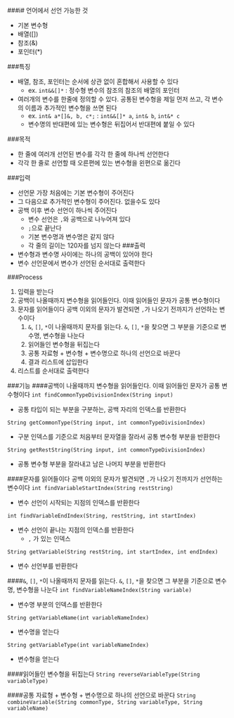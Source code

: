 ###i# 언어에서 선언 가능한 것
- 기본 변수형
- 배열([])
- 참조(&)
- 포인터(*)

###특징
- 배열, 참조, 포인터는 순서에 상관 없이 혼합해서 사용할 수 있다
  - ex. `int&&[]*` : 정수형 변수의 참조의 참조의 배열의 포인터
- 여러개의 변수를 한줄에 정의할 수 있다. 공통된 변수형을 제일 먼저 쓰고, 각 변수의 이름과 추가적인 변수형을 쓰면 된다
  - ex. `int& a*[]&, b, c*;` : `int&&[]* a`, `int& b`, `int&* c`
  - 변수명의 반대편에 있는 변수형은 뒤집어서 반대편에 붙일 수 있다

###목적
- 한 줄에 여러개 선언된 변수를 각각 한 줄에 하나씩 선언한다
- 각각 한 줄로 선언할 때 오른편에 있는 변수형을 왼편으로 옮긴다

###입력
- 선언문 가장 처음에는 기본 변수형이 주어진다
- 그 다음으로 추가적인 변수형이 주어진다. 없을수도 있다
- 공백 이후 변수 선언이 하나씩 주어진다
  - 변수 선언은 `,`와 공백으로 나누어져 있다
  - `;`으로 끝난다
  - 기본 변수명과 변수명은 같지 않다
  - 각 줄의 길이는 120자를 넘지 않는다
###출력
- 변수형과 변수명 사이에는 하나의 공백이 있어야 한다
- 변수 선언문에서 변수가 선언된 순서대로 출력한다


###Process
1. 입력을 받는다
2. 공백이 나올때까지 변수형을 읽어들인다. 이때 읽어들인 문자가 공통 변수형이다
3. 문자를 읽어들이다 공백 이외의 문자가 발견되면 `,`가 나오기 전까지가 선언하는 변수이다
   1. `&`, `[]`, `*`이 나올때까지 문자를 읽는다. `&`, `[]`, `*`을 찾으면 그 부분을 기준으로 변수명, 변수형을 나눈다
   2. 읽어들인 변수형을 뒤집는다
   3. 공통 자료형 + 변수형 + 변수명으로 하나의 선언으로 바꾼다
   5. 결과 리스트에 삽입한다
4. 리스트를 순서대로 출력한다

###기능
####공백이 나올때까지 변수형을 읽어들인다. 이때 읽어들인 문자가 공통 변수형이다
`int findCommonTypeDivisionIndex(String input)`
- 공통 타입이 되는 부분을 구분하는, 공백 자리의 인덱스를 반환한다

`String getCommonType(String input, int commonTypeDivisionIndex)`
- 구분 인덱스를 기준으로 처음부터 문자열을 잘라서 공통 변수형 부분을 반환한다

`String getRestString(String input, int commonTypeDivisionIndex)`
- 공통 변수형 부분을 잘라내고 남은 나머지 부분을 반환한다

####문자를 읽어들이다 공백 이외의 문자가 발견되면 `,`가 나오기 전까지가 선언하는 변수이다
`int findVariableStartIndex(String restString)`
- 변수 선언이 시작되는 지점의 인덱스를 반환한다

`int findVariableEndIndex(String, restString, int startIndex)`
- 변수 선언이 끝나는 지점의 인덱스를 반환한다
  - `,` 가 있는 인덱스

`String getVariable(String restString, int startIndex, int endIndex)`
- 변수 선언부를 반환한다

####`&`, `[]`, `*`이 나올때까지 문자를 읽는다. `&`, `[]`, `*`을 찾으면 그 부분을 기준으로 변수명, 변수형을 나눈다
`int findVariableNameIndex(String variable)`
- 변수명 부분의 인덱스를 반환한다

`String getVariableName(int variableNameIndex)`
- 변수명을 얻는다

`String getVariableType(int variableNameIndex)`
- 변수형을 얻는다

####읽어들인 변수형을 뒤집는다
`String reverseVariableType(String variableType)`

####공통 자료형 + 변수형 + 변수명으로 하나의 선언으로 바꾼다
`String combineVariable(String commonType, String variableType, String variableName)`